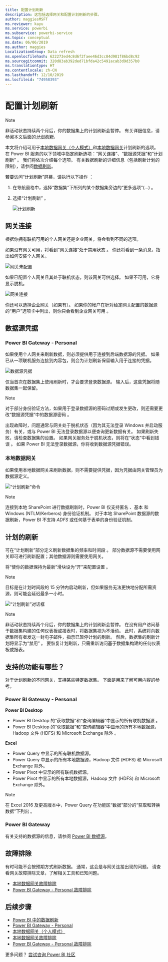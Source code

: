 ```yaml
---
title: 配置计划刷新
description: 这包括选择网关和配置计划刷新的步骤。
author: maggiesMSFT
ms.reviewer: kayu
ms.service: powerbi
ms.subservice: powerbi-service
ms.topic: conceptual
ms.date: 06/06/2019
ms.author: maggies
LocalizationGroup: Data refresh
ms.openlocfilehash: 622273ed4c8d6f2faee46d3cc84d981f86bd8c92
ms.sourcegitcommit: 320d83ab392ded71bfda42c5491acab3d9d357b0
ms.translationtype: HT
ms.contentlocale: zh-CN
ms.lasthandoff: 12/10/2019
ms.locfileid: "74958393"
---
```

# <a name="configure-scheduled-refresh"></a>配置计划刷新

>[!NOTE]
>非活动状态持续两个月后，你的数据集上的计划刷新会暂停。 有关详细信息，请参阅本文后面的[*计划刷新*](#scheduled-refresh)。

本文将介绍可用于[本地数据网关（个人模式）](service-gateway-personal-mode.md)和[本地数据网关](service-gateway-onprem.md)计划刷新的选项。 在 Power BI 服务的以下领域中指定刷新选项：“网关连接”、“数据源凭据”和“计划刷新”    。 我们将依次介绍每个选项。 有关数据刷新的详细信息（包括刷新计划的限制），请参阅[数据刷新](refresh-data.md#data-refresh)。

若要访问“计划刷新”屏幕，请执行以下操作  ：

1. 在导航窗格中，选择“数据集”下所列的某个数据集旁边的“更多选项”(…)   。
2. 选择“计划刷新”  。

    ![计划刷新](media/refresh-scheduled-refresh/dataset-menu.png)

## <a name="gateway-connection"></a>网关连接

根据你拥有联机可用的个人网关还是企业网关，将会看到不同的选项。

如果没有网关可用，将看到“网关连接”处于禁用状态  。 你还将看到一条消息，指出如何安装个人网关。

![网关未配置](media/refresh-scheduled-refresh/gateway-not-configured.png)

如果已配置个人网关且其处于联机状态，则该网关可供选择。 如果不可用，它将显示脱机。

![网关连接](media/refresh-scheduled-refresh/gateway-connection.png)

你还可以选择企业网关（如果有）。 如果你的帐户在针对给定网关配置的数据源的“用户”选项卡中列出，则你只会看到企业网关可用  。

## <a name="data-source-credentials"></a>数据源凭据

### <a name="power-bi-gateway---personal"></a>Power BI Gateway - Personal

如果使用个人网关来刷新数据，则必须提供用于连接到后端数据源的凭据。 如果已从一项联机服务连接到内容包，则会为计划刷新保留输入用于连接的凭据。

![数据源凭据](media/refresh-scheduled-refresh/data-source-credentials-pgw.png)

仅当首次在数据集上使用刷新时，才会要求登录数据源。 输入后，这些凭据将随数据集一起保留。

> [!NOTE]
> 对于部分身份验证方法，如果用于登录数据源的密码过期或发生更改，则还需要更改“数据源凭据”中的数据源密码  。

出现故障时，问题通常与网关处于脱机状态（因为其无法登录 Windows 并启动服务）有关，或与 Power BI 无法登录数据源以便查询更新数据有关。 如果刷新失败，请检查数据集的设置。 如果网关服务处于脱机状态，则将在“状态”中看到错误  。 如果 Power BI 无法登录数据源，你将收到数据源凭据错误。

### <a name="on-premises-data-gateway"></a>本地数据网关

如果使用本地数据网关来刷新数据，则不需要提供凭据，因为凭据由网关管理员为数据源定义。

![“计划刷新”命令](media/refresh-scheduled-refresh/data-source-credentials-egw.png)

> [!NOTE]
> 连接到本地 SharePoint 进行数据刷新时，Power BI 仅支持匿名  、基本  和 Windows (NTLM/Kerberos)  身份验证机制。 对于本地 SharePoint 数据源的数据刷新，Power BI 不支持 *ADFS* 或任何基于表单的身份验证机制。 

## <a name="scheduled-refresh"></a>计划的刷新

可在“计划刷新”部分定义刷新数据集的频率和时间段  。 部分数据源不需要使用网关即可进行刷新配置；其他数据源则需要使用网关。

将“使你的数据保持为最新”滑块设为“开”来配置设置   。

> [!NOTE]
> 目标是在计划时间段的 15 分钟内启动刷新，但如果服务无法更快地分配所需资源，则可能会延迟最多一小时。

![“计划刷新”对话框](media/refresh-scheduled-refresh/scheduled-refresh.png)

> [!NOTE]
> 非活动状态持续两个月后，你的数据集上的计划刷新会暂停。 在没有用户访问基于数据集构建的任何仪表板或报表时，将数据集视为不活动。 此时，系统将向数据集所有者发送一封电子邮件，指示已暂停计划的刷新。 然后，数据集的刷新计划将显示为“禁用”  。 要恢复计划刷新，只需重新访问基于数据集构建的任何仪表板或报表。

## <a name="whats-supported"></a>支持的功能有哪些？

对于计划刷新的不同网关，支持某些特定数据集。 下面是用来了解可用内容的参考。

### <a name="power-bi-gateway---personal"></a>Power BI Gateway - Personal

**Power BI Desktop**

* Power BI Desktop 的“获取数据”和“查询编辑器”中显示的所有联机数据源  。
* Power BI Desktop 的“获取数据”和“查询编辑器”中显示的所有本地数据源，Hadoop 文件 (HDFS) 和 Microsoft Exchange 除外  。

**Excel**

* Power Query 中显示的所有联机数据源。
* Power Query 中显示的所有本地数据源，Hadoop 文件 (HDFS) 和 Microsoft Exchange 除外。
* Power Pivot 中显示的所有联机数据源。
* Power Pivot 中显示的所有本地数据源，Hadoop 文件 (HDFS) 和 Microsoft Exchange 除外。

> [!NOTE]
> 在 Excel 2016 及更高版本中，Power Query 在功能区“数据”部分的“获取和转换数据”下列出   。

### <a name="power-bi-gateway"></a>Power BI Gateway

有关支持的数据源的信息，请参阅 [Power BI 数据源](power-bi-data-sources.md)。

## <a name="troubleshooting"></a>故障排除
有时可能不会按预期方式刷新数据。 通常，这会是与网关连接出现的问题。 请查看网关故障排除文章，了解相关工具和已知问题。

- [本地数据网关故障排除](service-gateway-onprem-tshoot.md)
- [Power BI Gateway - Personal 故障排除](service-admin-troubleshooting-power-bi-personal-gateway.md)

## <a name="next-steps"></a>后续步骤

- [Power BI 中的数据刷新](refresh-data.md)  
- [Power BI Gateway - Personal](service-gateway-personal-mode.md)  
- [本地数据网关（个人模式）](service-gateway-onprem.md)  
- [本地数据网关故障排除](service-gateway-onprem-tshoot.md)  
- [Power BI Gateway - Personal 故障排除](service-admin-troubleshooting-power-bi-personal-gateway.md)  

更多问题？ [尝试咨询 Power BI 社区](https://community.powerbi.com/)